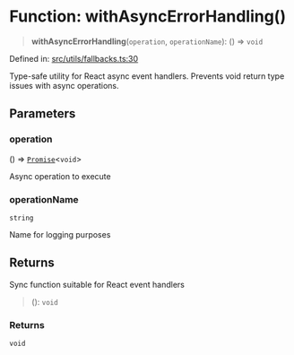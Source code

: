 # Function: withAsyncErrorHandling()

> **withAsyncErrorHandling**(`operation`, `operationName`): () => `void`

Defined in: [src/utils/fallbacks.ts:30](https://github.com/Nick2bad4u/Uptime-Watcher/blob/8a1973382d5fe14c52996ecda381894eb7ecd4a6/src/utils/fallbacks.ts#L30)

Type-safe utility for React async event handlers.
Prevents void return type issues with async operations.

## Parameters

### operation

() => [`Promise`](https://developer.mozilla.org/docs/Web/JavaScript/Reference/Global_Objects/Promise)\<`void`\>

Async operation to execute

### operationName

`string`

Name for logging purposes

## Returns

Sync function suitable for React event handlers

> (): `void`

### Returns

`void`

